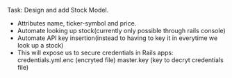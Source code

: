 Task: Design and add Stock Model.

- Attributes name, ticker-symbol and price.
- Automate looking up stock(currently only possible through rails console)
- Automate API key insertion(instead to having to key it in everytime we look up a stock)
- This will expose us to secure credentials in Rails apps:
    credentials.yml.enc (encryted file)
    master.key (key to decryt credentials file)